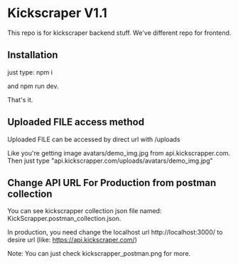 # Kickscraper V1.1

This repo is for kickscraper backend stuff. We've different repo for frontend.

## Installation

just type: npm i

and npm run dev.

That's it.

## Uploaded FILE access method

Uploaded FILE can be accessed by direct url with /uploads

Like you're getting image avatars/demo_img.jpg from api.kickscrapper.com. Then just type "api.kickscrapper.com/uploads/avatars/demo_img.jpg"

## Change API URL For Production from postman collection

You can see kickscrapper collection json file named: KickScrapper.postman_collection.json.

In production, you need change the localhost url http://localhost:3000/ to desire url (like: https://api.kickscraper.com/)

Note: You can just check kickscrapper_postman.png for more.
